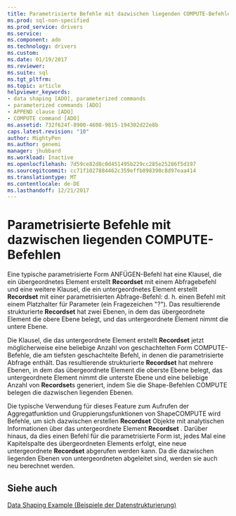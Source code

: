 ```yaml
---
title: Parametrisierte Befehle mit dazwischen liegenden COMPUTE-Befehlen | Microsoft Docs
ms.prod: sql-non-specified
ms.prod_service: drivers
ms.service: 
ms.component: ado
ms.technology: drivers
ms.custom: 
ms.date: 01/19/2017
ms.reviewer: 
ms.suite: sql
ms.tgt_pltfrm: 
ms.topic: article
helpviewer_keywords:
- data shaping [ADO], parameterized commands
- parameterized commands [ADO]
- APPEND clause [ADO]
- COMPUTE command [ADO]
ms.assetid: 732f624f-8900-4608-9815-194302d22e8b
caps.latest.revision: "10"
author: MightyPen
ms.author: genemi
manager: jhubbard
ms.workload: Inactive
ms.openlocfilehash: 7d59ce82d8c0d451495b229cc285e25286f5d197
ms.sourcegitcommit: cc71f1027884462c359effb898390c8d97eaa414
ms.translationtype: MT
ms.contentlocale: de-DE
ms.lasthandoff: 12/21/2017
---
```

# <a name="parameterized-commands-with-intervening-compute-commands"></a>Parametrisierte Befehle mit dazwischen liegenden COMPUTE-Befehlen
Eine typische parametrisierte Form ANFÜGEN-Befehl hat eine Klausel, die ein übergeordnetes Element erstellt **Recordset** mit einem Abfragebefehl und eine weitere Klausel, die ein untergeordnetes Element erstellt **Recordset** mit einer parametrisierten Abfrage-Befehl: d. h. einen Befehl mit einem Platzhalter für Parameter (ein Fragezeichen "?"). Das resultierende strukturierte **Recordset** hat zwei Ebenen, in dem das übergeordnete Element die obere Ebene belegt, und das untergeordnete Element nimmt die untere Ebene.  
  
 Die Klausel, die das untergeordnete Element erstellt **Recordset** jetzt möglicherweise eine beliebige Anzahl von geschachtelten Form COMPUTE-Befehle, die am tiefsten geschachtelte Befehl, in denen die parametrisierte Abfrage enthält. Das resultierende strukturierte **Recordset** hat mehrere Ebenen, in dem das übergeordnete Element die oberste Ebene belegt, das untergeordnete Element nimmt die unterste Ebene und eine beliebige Anzahl von **Recordset**s generiert, indem Sie die Shape-Befehlen COMPUTE belegen die dazwischen liegenden Ebenen.  
  
 Die typische Verwendung für dieses Feature zum Aufrufen der Aggregatfunktion und Gruppierungsfunktionen von ShapeCOMPUTE wird Befehle, um sich dazwischen erstellen **Recordset** Objekte mit analytischen Informationen über das untergeordnete Element **Recordset** . Darüber hinaus, da dies einen Befehl für die parametrisierte Form ist, jedes Mal eine Kapitelspalte des übergeordneten Elements erfolgt, eine neue untergeordnete **Recordset** abgerufen werden kann. Da die dazwischen liegenden Ebenen von untergeordneten abgeleitet sind, werden sie auch neu berechnet werden.  
  
## <a name="see-also"></a>Siehe auch  
 [Data Shaping Example (Beispiele der Datenstrukturierung)](../../../ado/guide/data/data-shaping-example.md)
